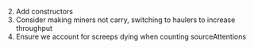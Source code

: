 2. Add constructors
3. Consider making miners not carry, switching to haulers to increase throughput
4. Ensure we account for screeps dying when counting sourceAttentions
